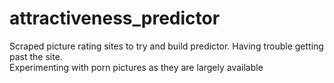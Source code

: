 # attractiveness_predictor


Scraped picture rating sites to try and build predictor. Having trouble getting past the site. <br />
Experimenting with porn pictures as they are largely available<br />